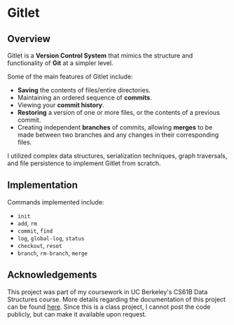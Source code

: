 # Gitlet

## Overview
Gitlet is a **Version Control System** that mimics the structure and functionality of **Git** at a simpler level. 

Some of the main features of Gitlet include:

- **Saving** the contents of files/entire directories.
- Maintaining an ordered sequence of **commits**.
- Viewing your **commit history**.
- **Restoring** a version of one or more files, or the contents of a previous commit.
- Creating independent **branches** of commits, allowing **merges** to be made between two branches and any changes in their corresponding files.

I utilized complex data structures, serialization techniques, graph traversals, and file persistence to implement Gitlet from scratch. 
## Implementation
Commands implemented include:
- `init`
- `add`, `rm`
- `commit`, `find`
- `log`, `global-log`, `status`
- `checkout`, `reset`
- `branch`, `rm-branch`, `merge`

## Acknowledgements
This project was part of my coursework in UC Berkeley's CS61B Data Structures course. More details regarding the documentation of this project can be found [here](https://inst.eecs.berkeley.edu/~cs61b/sp22/materials/proj/proj3/overview-of-gitlet.html). Since this is a class project, I cannot post the code publicly, but can make it available upon request.
